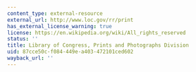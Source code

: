 ```yaml
---
content_type: external-resource
external_url: http://www.loc.gov/rr/print
has_external_license_warning: true
license: https://en.wikipedia.org/wiki/All_rights_reserved
status: ''
title: Library of Congress, Prints and Photographs Division
uid: 87cce50c-f084-449e-a403-472101ced602
wayback_url: ''
---
```

